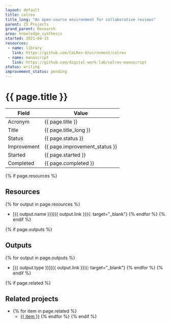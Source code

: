 ```yaml
---
layout: default
title: colrev
title_long: "An open-source environment for collaborative reviews"
parent: 25 Projects
grand_parent: Research
area: knowledge_synthesis
started: 2021-04-15
resources:
 - name: library
   link: https://github.com/CoLRev-Environment/colrev
 - name: manuscript
   link: https://github.com/digital-work-lab/colrev-manuscript
status: writing
improvement_status: pending
---
```


# {{ page.title }}

Field               | Value
------------------- | ----------------------------------
Acronym             | {{ page.title }}
Title               | {{ page.title_long }}
Status              | {{ page.status }}
Improvement         | {{ page.improvement_status }}
Started             | {{ page.started }}
Completed           | {{ page.completed }}

{% if page.resources %}
## Resources

  {% for output in page.resources %}
  - [{{ output.name }}]({{ output.link }}){: target="_blank"}
  {% endfor %}
{% endif %}

{% if page.outputs %}
## Outputs

  {% for output in page.outputs %}
  - [{{ output.type }}]({{ output.link }}){: target="_blank"}
  {% endfor %}
{% endif %}

{% if page.related %}
## Related projects 

- {% for item in page.related %}
  - <a href="{{ item }}">{{ item }}</a>
{% endfor %}
{% endif %}

